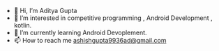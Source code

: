 - 👋 Hi, I’m Aditya Gupta
- 👀 I’m interested in competitive programming , Android Development , kotlin.
- 🌱 I’m currently learning Android Devoplement.
- 📫 How to reach me ashishgupta9936ad@gmail.com

<!---
Aditya-gupta99/Aditya-gupta99 is a ✨ special ✨ repository because its `README.md` (this file) appears on your GitHub profile.
You can click the Preview link to take a look at your changes.
--->
